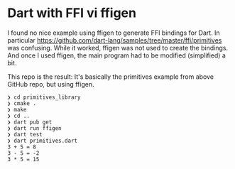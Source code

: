 # Dart with FFI vi ffigen

I found no nice example using ffigen to generate FFI bindings for Dart.
In particular https://github.com/dart-lang/samples/tree/master/ffi/primitives was confusing. While it worked, ffigen was not used to create the bindings. And once I used ffigen, the main program had to be modified (simplified) a bit.

This repo is the result: It's basically the primitives example from above GitHub repo, but using ffigen.

```
❯ cd primitives_library
❯ cmake .
❯ make
❯ cd ..
❯ dart pub get
❯ dart run ffigen
❯ dart test
❯ dart primitives.dart
3 + 5 = 8
3 - 5 = -2
3 * 5 = 15
```
